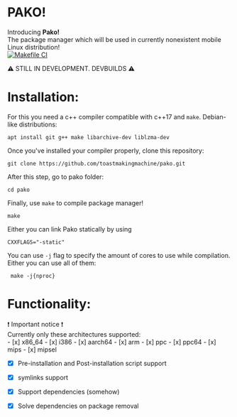 # PAKO!

Introducing **Pako!**  
The package manager which will be used in currently nonexistent mobile Linux distribution!  
[![Makefile CI](https://github.com/toastmakingmachine/pako/actions/workflows/makefile.yml/badge.svg?branch=main)](https://github.com/toastmakingmachine/pako/actions/workflows/makefile.yml)  

:warning: STILL IN DEVELOPMENT. DEVBUILDS :warning: 

# Installation:
For this you need a c++ compiler compatible with c++17 and ```make```. 
Debian-like distributions:
```
apt install git g++ make libarchive-dev liblzma-dev
```
Once you've installed your compiler properly, clone this repository:
```
git clone https://github.com/toastmakingmachine/pako.git
```
After this step, go to pako folder:
```
cd pako
```
Finally, use ``make`` to compile package manager!
```
make
```
Either you can link Pako statically by using
```
CXXFLAGS="-static"
```
 
You can use ``-j`` flag to specify the  amount of cores to use while compilation. Either you can use all of them:
```
 make -j{nproc}
```

# Functionality:
:exclamation: Important notice :exclamation:  
Currently only these architectures supported:  
	- [x] x86_64
	- [x] i386
	- [x] aarch64
	- [x] arm
	- [x] ppc
	- [x] ppc64
	- [x] mips
	- [x] mipsel
- [x] Pre-installation and Post-installation script support
- [X]  symlinks support
- [X] Support dependencies (somehow)
- [X] Solve dependencies on package removal



